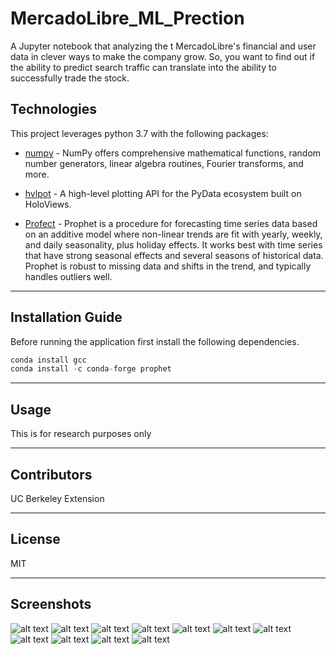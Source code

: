 # MercadoLibre_ML_Prection

A Jupyter notebook that analyzing the t MercadoLibre's financial and user data in clever ways to make the company grow. So, you want to find out if the ability to predict search traffic can translate into the ability to successfully trade the stock.

## Technologies

This project leverages python 3.7 with the following packages:

* [numpy](https://numpy.org) - NumPy offers comprehensive mathematical functions, random number generators, linear algebra routines, Fourier transforms, and more.


* [hvlpot](https://hvplot.holoviz.org) - A high-level plotting API for the PyData ecosystem built on HoloViews.

* [Profect](https://facebook.github.io/prophet/) - Prophet is a procedure for forecasting time series data based on an additive model where non-linear trends are fit with yearly, weekly, and daily seasonality, plus holiday effects. It works best with time series that have strong seasonal effects and several seasons of historical data. Prophet is robust to missing data and shifts in the trend, and typically handles outliers well.

---

## Installation Guide

Before running the application first install the following dependencies.

```python
conda install gcc
conda install -c conda-forge prophet
```

---

## Usage

This is for research purposes only

---

## Contributors

UC Berkeley Extension

---

## License

MIT

---

## Screenshots

![alt text](https://github.com/brianhabana/MercadoLibre_ML_Prediction/blob/main/images/Screen%20Shot%202021-06-13%20at%2011.37.35%20PM.png)
![alt text](https://github.com/brianhabana/MercadoLibre_ML_Prediction/blob/main/images/Screen%20Shot%202021-06-13%20at%2011.37.50%20PM.png)
![alt text](https://github.com/brianhabana/MercadoLibre_ML_Prediction/blob/main/images/Screen%20Shot%202021-06-13%20at%2011.38.05%20PM.png)
![alt text](https://github.com/brianhabana/MercadoLibre_ML_Prediction/blob/main/images/Screen%20Shot%202021-06-13%20at%2011.38.16%20PM.png)
![alt text](https://github.com/brianhabana/MercadoLibre_ML_Prediction/blob/main/images/Screen%20Shot%202021-06-13%20at%2011.38.31%20PM.png)
![alt text](https://github.com/brianhabana/MercadoLibre_ML_Prediction/blob/main/images/Screen%20Shot%202021-06-13%20at%2011.38.45%20PM.png)
![alt text](https://github.com/brianhabana/MercadoLibre_ML_Prediction/blob/main/images/Screen%20Shot%202021-06-13%20at%2011.39.08%20PM.png)
![alt text](https://github.com/brianhabana/MercadoLibre_ML_Prediction/blob/main/images/Screen%20Shot%202021-06-13%20at%2011.39.37%20PM.png)
![alt text](https://github.com/brianhabana/MercadoLibre_ML_Prediction/blob/main/images/Screen%20Shot%202021-06-13%20at%2011.39.55%20PM.png)
![alt text](https://github.com/brianhabana/MercadoLibre_ML_Prediction/blob/main/images/Screen%20Shot%202021-06-13%20at%2011.40.17%20PM.png)
![alt text](https://github.com/brianhabana/MercadoLibre_ML_Prediction/blob/main/images/Screen%20Shot%202021-06-13%20at%2011.40.33%20PM.png)

